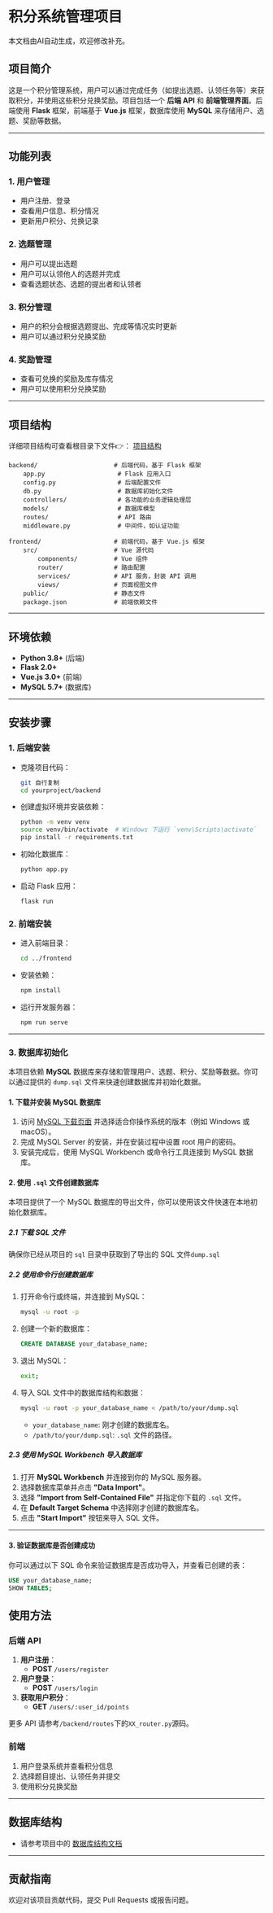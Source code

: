 # 积分系统管理项目
本文档由AI自动生成，欢迎修改补充。

## 项目简介

这是一个积分管理系统，用户可以通过完成任务（如提出选题、认领任务等）来获取积分，并使用这些积分兑换奖励。项目包括一个 **后端 API** 和 **前端管理界面**。后端使用 **Flask** 框架，前端基于 **Vue.js** 框架，数据库使用 **MySQL** 来存储用户、选题、奖励等数据。

---

## 功能列表

### 1. 用户管理
- 用户注册、登录
- 查看用户信息、积分情况
- 更新用户积分、兑换记录

### 2. 选题管理
- 用户可以提出选题
- 用户可以认领他人的选题并完成
- 查看选题状态、选题的提出者和认领者

### 3. 积分管理
- 用户的积分会根据选题提出、完成等情况实时更新
- 用户可以通过积分兑换奖励

### 4. 奖励管理
- 查看可兑换的奖励及库存情况
- 用户可以使用积分兑换奖励

---

## 项目结构
详细项目结构可查看根目录下文件👉： [项目结构](项目结构.md)
```plaintext
backend/                     # 后端代码，基于 Flask 框架
    app.py                    # Flask 应用入口
    config.py                 # 后端配置文件
    db.py                     # 数据库初始化文件
    controllers/              # 各功能的业务逻辑处理层
    models/                   # 数据库模型
    routes/                   # API 路由
    middleware.py             # 中间件，如认证功能

frontend/                    # 前端代码，基于 Vue.js 框架
    src/                     # Vue 源代码
        components/          # Vue 组件
        router/              # 路由配置
        services/            # API 服务，封装 API 调用
        views/               # 页面视图文件
    public/                  # 静态文件
    package.json             # 前端依赖文件
```

---

## 环境依赖

- **Python 3.8+** (后端)
- **Flask 2.0+**
- **Vue.js 3.0+** (前端)
- **MySQL 5.7+** (数据库)

---

## 安装步骤

### 1. 后端安装

- 克隆项目代码：

  ```bash
  git 自行复制
  cd yourproject/backend
  ```

- 创建虚拟环境并安装依赖：

  ```bash
  python -m venv venv
  source venv/bin/activate  # Windows 下运行 `venv\Scripts\activate`
  pip install -r requirements.txt
  ```

- 初始化数据库：

  ```bash
  python app.py
  ```

- 启动 Flask 应用：

  ```bash
  flask run
  ```

### 2. 前端安装

- 进入前端目录：

  ```bash
  cd ../frontend
  ```

- 安装依赖：

  ```bash
  npm install
  ```

- 运行开发服务器：

  ```bash
  npm run serve
  ```

---
### 3. 数据库初始化

本项目依赖 **MySQL** 数据库来存储和管理用户、选题、积分、奖励等数据。你可以通过提供的 `dump.sql` 文件来快速创建数据库并初始化数据。

#### 1. 下载并安装 MySQL 数据库

1. 访问 [MySQL 下载页面](https://dev.mysql.com/downloads/installer/) 并选择适合你操作系统的版本（例如 Windows 或 macOS）。
2. 完成 MySQL Server 的安装，并在安装过程中设置 root 用户的密码。
3. 安装完成后，使用 MySQL Workbench 或命令行工具连接到 MySQL 数据库。

#### 2. 使用 `.sql` 文件创建数据库

本项目提供了一个 MySQL 数据库的导出文件，你可以使用该文件快速在本地初始化数据库。

##### 2.1 下载 SQL 文件

确保你已经从项目的 `sql` 目录中获取到了导出的 SQL 文件`dump.sql`

##### 2.2 使用命令行创建数据库

1. 打开命令行或终端，并连接到 MySQL：

    ```bash
    mysql -u root -p
    ```

2. 创建一个新的数据库：

    ```sql
    CREATE DATABASE your_database_name;
    ```

3. 退出 MySQL：

    ```bash
    exit;
    ```

4. 导入 SQL 文件中的数据库结构和数据：

    ```bash
    mysql -u root -p your_database_name < /path/to/your/dump.sql
    ```

    - `your_database_name`: 刚才创建的数据库名。
    - `/path/to/your/dump.sql`: `.sql` 文件的路径。

##### 2.3 使用 MySQL Workbench 导入数据库

1. 打开 **MySQL Workbench** 并连接到你的 MySQL 服务器。
2. 选择数据库菜单并点击 **"Data Import"**。
3. 选择 **"Import from Self-Contained File"** 并指定你下载的 `.sql` 文件。
4. 在 **Default Target Schema** 中选择刚才创建的数据库名。
5. 点击 **"Start Import"** 按钮来导入 SQL 文件。

---

#### 3. 验证数据库是否创建成功

你可以通过以下 SQL 命令来验证数据库是否成功导入，并查看已创建的表：

```sql
USE your_database_name;
SHOW TABLES;
```

## 使用方法

### 后端 API

1. **用户注册**：
    - **POST** `/users/register`
2. **用户登录**：
    - **POST** `/users/login`
3. **获取用户积分**：
    - **GET** `/users/:user_id/points`

更多 API 请参考`/backend/routes`下的`XX_router.py`源码。


### 前端

1. 用户登录系统并查看积分信息
2. 选择题目提出、认领任务并提交
3. 使用积分兑换奖励

---

## 数据库结构

- 请参考项目中的 [数据库结构文档](数据库结构.md)

---

## 贡献指南

欢迎对该项目贡献代码，提交 Pull Requests 或报告问题。
